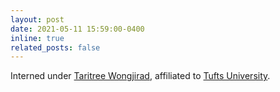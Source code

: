 ```yaml
---
layout: post
date: 2021-05-11 15:59:00-0400
inline: true
related_posts: false
---
```


Interned under [Taritree Wongjirad](https://as.tufts.edu/physics/people/faculty/taritree-wongjirad), affiliated to [Tufts University](https://www.tufts.edu/).
